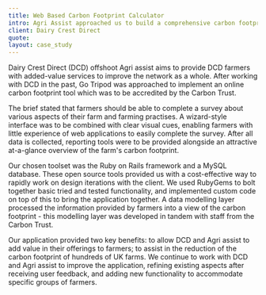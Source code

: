 ```yaml
---
title: Web Based Carbon Footprint Calculator
intro: Agri Assist approached us to build a comprehensive carbon footprint calculator to be used by hundreds of farmers across the UK. We created a cloud solution to help understand the impact of a variety of farming methods and produce a Carbon Trust certified report containing at-a-glance results
client: Dairy Crest Direct
quote: 
layout: case_study
---
```


Dairy Crest Direct (DCD) offshoot Agri assist aims to provide DCD farmers with added-value services to improve the network as a whole. After working with DCD in the past, Go Tripod was approached to implement an online carbon footprint tool which was to be accredited by the Carbon Trust.

The brief stated that farmers should be able to complete a survey about various aspects of their farm and farming practises. A wizard-style interface was to be combined with clear visual cues, enabling farmers with little experience of web applications to easily complete the survey. After all data is collected, reporting tools were to be provided alongside an attractive at-a-glance overview of the farm's carbon footprint.

Our chosen toolset was the Ruby on Rails framework and a MySQL database. These open source tools provided us with a cost-effective way to rapidly work on design iterations with the client. We used RubyGems to bolt together basic tried and tested functionality, and implemented custom code on top of this to bring the application together. A data modelling layer processed the information provided by farmers into a view of the carbon footprint - this modelling layer was developed in tandem with staff from the Carbon Trust.

Our application provided two key benefits: to allow DCD and Agri assist to add value in their offerings to farmers; to assist in the reduction of the carbon footprint of hundreds of UK farms. We continue to work with DCD and Agri assist to improve the application, refining existing aspects after receiving user feedback, and adding new functionality to accommodate specific groups of farmers.
